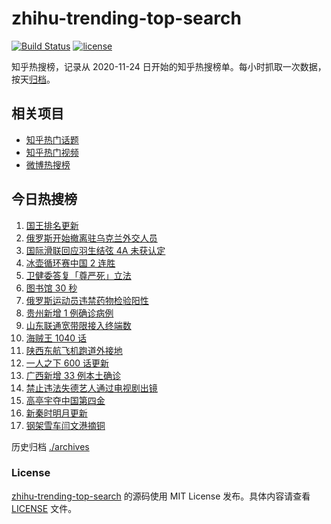 # zhihu-trending-top-search

[![Build Status](https://github.com/justjavac/zhihu-trending-top-search/workflows/ci/badge.svg?branch=main)](https://github.com/justjavac/zhihu-trending-top-search/actions)
[![license](https://img.shields.io/github/license/justjavac/zhihu-trending-top-search)](https://github.com/justjavac/zhihu-trending-top-search/blob/main/LICENSE)

知乎热搜榜，记录从 2020-11-24 日开始的知乎热搜榜单。每小时抓取一次数据，按天[归档](./archives)。

## 相关项目

- [知乎热门话题](https://github.com/justjavac/zhihu-trending-hot-questions)
- [知乎热门视频](https://github.com/justjavac/zhihu-trending-hot-video)
- [微博热搜榜](https://github.com/justjavac/weibo-trending-hot-search)

## 今日热搜榜

<!-- BEGIN -->
<!-- 最后更新时间 Sun Feb 13 2022 03:05:07 GMT+0800 (China Standard Time) -->

1. [国王排名更新](https://www.zhihu.com/search?q=国王排名)
1. [俄罗斯开始撤离驻乌克兰外交人员](https://www.zhihu.com/search?q=俄罗斯乌克兰)
1. [国际滑联回应羽生结弦 4A 未获认定](https://www.zhihu.com/search?q=羽生结弦)
1. [冰壶循环赛中国 2 连胜](https://www.zhihu.com/search?q=冰壶)
1. [卫健委答复「尊严死」立法](https://www.zhihu.com/search?q=尊严死)
1. [图书馆 30 秒](https://www.zhihu.com/search?q=图书馆30秒)
1. [俄罗斯运动员违禁药物检验阳性](https://www.zhihu.com/search?q=俄罗斯运动员违禁药物检验)
1. [贵州新增 1 例确诊病例](https://www.zhihu.com/search?q=贵州新增)
1. [山东联通宽带限接入终端数](https://www.zhihu.com/search?q=山东联通宽带)
1. [海贼王 1040 话](https://www.zhihu.com/search?q=海贼王)
1. [陕西东航飞机跑道外接地](https://www.zhihu.com/search?q=陕西东航飞机)
1. [一人之下 600 话更新](https://www.zhihu.com/search?q=一人之下)
1. [广西新增 33 例本土确诊](https://www.zhihu.com/search?q=广西新增)
1. [禁止违法失德艺人通过电视剧出镜](https://www.zhihu.com/search?q=失德艺人)
1. [高亭宇夺中国第四金](https://www.zhihu.com/search?q=高亭宇)
1. [新秦时明月更新](https://www.zhihu.com/search?q=新秦时明月)
1. [钢架雪车闫文港摘铜](https://www.zhihu.com/search?q=钢架雪车)

<!-- END -->

历史归档 [./archives](./archives)

### License

[zhihu-trending-top-search](https://github.com/justjavac/zhihu-trending-top-search)
的源码使用 MIT License 发布。具体内容请查看 [LICENSE](./LICENSE) 文件。
